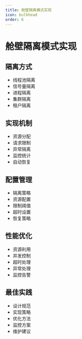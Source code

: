 ```yaml
---
title: 舱壁隔离模式实现
icon: bulkhead
order: 6
---
```


# 舱壁隔离模式实现

## 隔离方式
- 线程池隔离
- 信号量隔离
- 进程隔离
- 集群隔离
- 租户隔离

## 实现机制
- 资源分配
- 请求限制
- 异常隔离
- 监控统计
- 自动恢复

## 配置管理
- 隔离策略
- 资源配置
- 限制阈值
- 超时设置
- 恢复策略

## 性能优化
- 资源利用
- 并发控制
- 超时处理
- 异常处理
- 监控告警

## 最佳实践
- 设计规范
- 实现策略
- 优化方法
- 监控方案
- 维护建议
